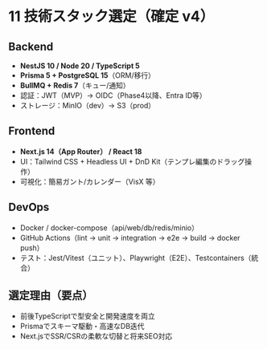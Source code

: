 # 11 技術スタック選定（確定 v4）

## Backend
- **NestJS 10 / Node 20 / TypeScript 5**
- **Prisma 5 + PostgreSQL 15**（ORM/移行）
- **BullMQ + Redis 7**（キュー/通知）
- 認証：JWT（MVP）→ OIDC（Phase4以降、Entra ID等）
- ストレージ：MinIO（dev）→ S3（prod）

## Frontend
- **Next.js 14（App Router） / React 18**
- UI：Tailwind CSS + Headless UI + DnD Kit（テンプレ編集のドラッグ操作）
- 可視化：簡易ガント/カレンダー（VisX 等）

## DevOps
- Docker / docker-compose（api/web/db/redis/minio）
- GitHub Actions（lint → unit → integration → e2e → build → docker push）
- テスト：Jest/Vitest（ユニット）、Playwright（E2E）、Testcontainers（統合）

## 選定理由（要点）
- 前後TypeScriptで型安全と開発速度を両立
- Prismaでスキーマ駆動・高速なDB迭代
- Next.jsでSSR/CSRの柔軟な切替と将来SEO対応
